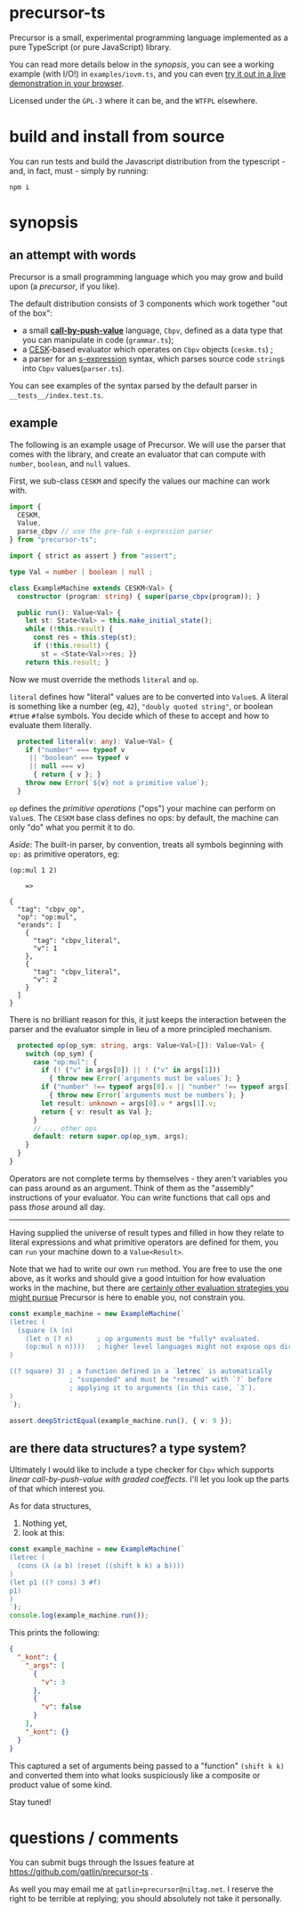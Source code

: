 # precursor-ts

Precursor is a small, experimental programming language implemented as a pure
TypeScript (or pure JavaScript) library.

You can read more details below in the *synopsis*, you can see a working example
(with I/O!) in `examples/iovm.ts`, and you can even
[try it out in a live demonstration in your browser][precursordemo].

[precursordemo]: https://niltag.net/code/precursor

Licensed under the `GPL-3` where it can be, and the `WTFPL` elsewhere.

# build and install from source

You can run tests and build the Javascript distribution from the typescript -
and, in fact, must - simply by running:

```shell
npm i
```

# synopsis

## an attempt with words

Precursor is a small programming language which you may grow and build upon (a
*precursor*, if you like).

The default distribution consists of 3 components which work together "out of
the box":

- a small [**call-by-push-value**][cbpvarticle] language, `Cbpv`, defined as a
  data type that you can manipulate in code (`grammar.ts`);
- a [CESK][cekarticle]-based evaluator which operates on `Cbpv` objects
  (`ceskm.ts`) ;
- a parser for an [s-expression][sexprarticle] syntax, which parses source code
  `string`s into `Cbpv` values(`parser.ts`).

[cekarticle]: https://en.wikipedia.org/wiki/CEK_Machine
[cbpvarticle]: https://en.wikipedia.org/wiki/Call-by-push-value
[sexprarticle]: https://en.wikipedia.org/wiki/S-expression

You can see examples of the syntax parsed by the default parser in
`__tests__/index.test.ts`.

## example

The following is an example usage of Precursor.
We will use the parser that comes with the library, and create an evaluator
that can compute with `number`, `boolean`, and `null` values.

First, we sub-class `CESKM` and specify the values our machine can work with.

```typescript
import {
  CESKM,
  Value,
  parse_cbpv // use the pre-fab s-expression parser
} from "precursor-ts";

import { strict as assert } from "assert";

type Val = number | boolean | null ;

class ExampleMachine extends CESKM<Val> {
  constructor (program: string) { super(parse_cbpv(program)); }

  public run(): Value<Val> {
    let st: State<Val> = this.make_initial_state();
    while (!this.result) {
      const res = this.step(st);
      if (!this.result) {
        st = <State<Val>>res; }}
    return this.result; }
```

Now we must override the methods `literal` and `op`.

`literal` defines how "literal" values are to be converted into `Value`s.
A literal is something like a number (eg, `42`), `"doubly quoted string"`, or
boolean `#t`rue `#f`alse symbols.
You decide which of these to accept and how to evaluate them literally.

```typescript
  protected literal(v: any): Value<Val> {
    if ("number" === typeof v
     || "boolean" === typeof v
     || null === v)
      { return { v }; }
    throw new Error(`${v} not a primitive value`);
  }
```

`op` defines the *primitive operations* ("ops") your machine can perform on
`Value`s.
The `CESKM` base class defines no ops: by default, the machine can only "do"
what you permit it to do.

*Aside*: The built-in parser, by convention, treats all symbols beginning with
`op:` as primitive operators, eg:

```
(op:mul 1 2)

    =>

{
  "tag": "cbpv_op",
  "op": "op:mul",
  "erands": [
    {
      "tag": "cbpv_literal",
      "v": 1
    },
    {
      "tag": "cbpv_literal",
      "v": 2
    }
  ]
}
```

There is no brilliant reason for this, it just keeps the interaction between
the parser and the evaluator simple in lieu of a more principled mechanism.

```typescript
  protected op(op_sym: string, args: Value<Val>[]): Value<Val> {
    switch (op_sym) {
      case "op:mul": {
        if (! ("v" in args[0]) || ! ("v" in args[1]))
          { throw new Error(`arguments must be values`); }
        if ("number" !== typeof args[0].v || "number" !== typeof args[1].v)
          { throw new Error(`arguments must be numbers`); }
        let result: unknown = args[0].v * args[1].v;
        return { v: result as Val };
      }
      // ... other ops
      default: return super.op(op_sym, args);
    }
  }
}
```

Operators are not complete terms by themselves - they aren't variables you can
pass around as an argument.
Think of them as the "assembly" instructions of your evaluator.
You can write functions that call ops and pass *those* around all day.

---

Having supplied the universe of result types and filled in how they relate to
literal expressions and what primitive operators are defined for them, you can
`run` your machine down to a `Value<Result>`.

Note that we had to write our own `run` method.
You are free to use the one above, as it works and should give a good intuition
for how evaluation works in the machine, but there are
[certainly other evaluation strategies you might pursue](examples/iovm.ts)
Precursor is here to enable you, not constrain you.

```typescript
const example_machine = new ExampleMachine(`
(letrec (
  (square (λ (n)
    (let n (? n)      ; op arguments must be *fully* evaluated.
    (op:mul n n))))   ; higher level languages might not expose ops directly.
)

((? square) 3) ; a function defined in a `letrec` is automatically
               ; "suspended" and must be "resumed" with `?` before
               ; applying it to arguments (in this case, `3`).
)
`);

assert.deepStrictEqual(example_machine.run(), { v: 9 });
```

## are there data structures? a type system?

Ultimately I would like to include a type checker for `Cbpv` which supports
*linear call-by-push-value with graded coeffects.*
I'll let you look up the parts of that which interest you.

As for data structures,

1. Nothing yet,
2. look at this:

```typescript
const example_machine = new ExampleMachine(`
(letrec (
  (cons (λ (a b) (reset ((shift k k) a b))))
)
(let p1 ((? cons) 3 #f)
p1)
)
`);
console.log(example_machine.run());
```

This prints the following:

```json
{
  "_kont": {
    "_args": [
      {
        "v": 3
      },
      {
        "v": false
      }
    ],
    "_kont": {}
  }
}
```

This captured a set of arguments being passed to a "function" `(shift k k)` and
converted them into what looks suspiciously like a composite or product value
of some kind.

Stay tuned!

# questions / comments

You can submit bugs through the Issues feature at
https://github.com/gatlin/precursor-ts .

As well you may email me at `gatlin+precursor@niltag.net`.
I reserve the right to be terrible at replying; you should absolutely not take
it personally.
